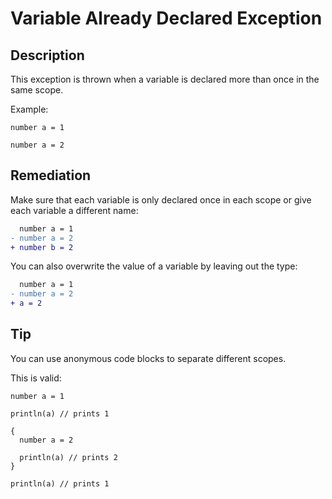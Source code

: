 # Variable Already Declared Exception

## Description

This exception is thrown when a variable is declared more than once in the same scope.

Example:

```step
number a = 1

number a = 2
```

## Remediation

Make sure that each variable is only declared once in each scope or give each variable a different name:

```diff
  number a = 1
- number a = 2
+ number b = 2
```

You can also overwrite the value of a variable by leaving out the type:

```diff
  number a = 1
- number a = 2
+ a = 2
```

## Tip

You can use anonymous code blocks to separate different scopes.

This is valid:

```step
number a = 1

println(a) // prints 1

{
  number a = 2

  println(a) // prints 2
}

println(a) // prints 1
```
